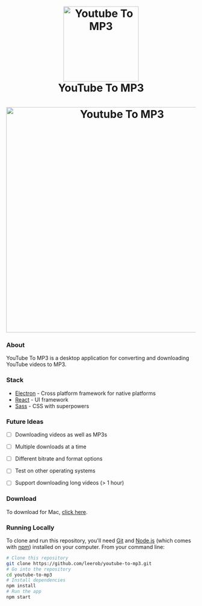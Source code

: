 <h1 align="center">
  <a href="https://www.leejamesrobinson.com"><img src="https://raw.githubusercontent.com/leerob/youtube-to-mp3/master/public/img/logo.png" alt="Youtube To MP3" width="200"></a>
  <br>
  YouTube To MP3
  <br>
  <br>
  <a href="https://www.leejamesrobinson.com"><img src="https://raw.githubusercontent.com/leerob/youtube-to-mp3/master/public/img/example.gif" alt="Youtube To MP3" width="600"></a>
</h1>

### About

YouTube To MP3 is a desktop application for converting and downloading YouTube videos to MP3.


### Stack
 - [Electron](https://github.com/electron/electron) - Cross platform framework for native platforms
 - [React](https://github.com/facebook/react) - UI framework
 - [Sass](https://github.com/sass/sass) - CSS with superpowers


### Future Ideas
 - [ ] Downloading videos as well as MP3s
 - [ ] Multiple downloads at a time
 - [ ] Different bitrate and format options
 - [ ] Test on other operating systems
 - [ ] Support downloading long videos (> 1 hour)


### Download

To download for Mac, [click here](https://files.fm/u/8pyyfrpc).

### Running Locally

To clone and run this repository, you'll need [Git](https://git-scm.com) and [Node.js](https://nodejs.org/en/download/) (which comes with [npm](http://npmjs.com)) installed on your computer. From your command line:

```bash
# Clone this repository
git clone https://github.com/leerob/youtube-to-mp3.git
# Go into the repository
cd youtube-to-mp3
# Install dependencies
npm install
# Run the app
npm start
```
